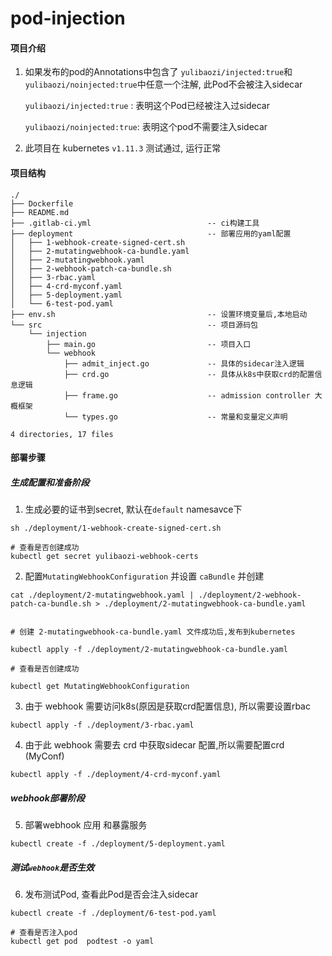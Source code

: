 # pod-injection

####  项目介绍

1. 如果发布的pod的Annotations中包含了 `yulibaozi/injected:true`和`yulibaozi/noinjected:true`中任意一个注解, 此Pod不会被注入sidecar
    
    `yulibaozi/injected:true`  : 表明这个Pod已经被注入过sidecar
    
    `yulibaozi/noinjected:true`:  表明这个pod不需要注入sidecar

2. 此项目在 kubernetes `v1.11.3` 测试通过, 运行正常


#### 项目结构
```
./
├── Dockerfile                     
├── README.md
├── .gitlab-ci.yml                          -- ci构建工具
├── deployment                              -- 部署应用的yaml配置
│   ├── 1-webhook-create-signed-cert.sh
│   ├── 2-mutatingwebhook-ca-bundle.yaml
│   ├── 2-mutatingwebhook.yaml
│   ├── 2-webhook-patch-ca-bundle.sh
│   ├── 3-rbac.yaml
│   ├── 4-crd-myconf.yaml
│   ├── 5-deployment.yaml
│   └── 6-test-pod.yaml
├── env.sh                                  -- 设置环境变量后,本地启动
└── src                                     -- 项目源码包
    └── injection
        ├── main.go                         -- 项目入口
        └── webhook          
            ├── admit_inject.go             -- 具体的sidecar注入逻辑
            ├── crd.go                      -- 具体从k8s中获取crd的配置信息逻辑
            ├── frame.go                    -- admission controller 大概框架
            └── types.go                    -- 常量和变量定义声明 

4 directories, 17 files
```


#### 部署步骤

##### 生成配置和准备阶段

1. 生成必要的证书到secret, 默认在`default` namesavce下
```
sh ./deployment/1-webhook-create-signed-cert.sh

# 查看是否创建成功
kubectl get secret yulibaozi-webhook-certs
```
2. 配置`MutatingWebhookConfiguration` 并设置 `caBundle` 并创建

```
cat ./deployment/2-mutatingwebhook.yaml | ./deployment/2-webhook-patch-ca-bundle.sh > ./deployment/2-mutatingwebhook-ca-bundle.yaml


# 创建 2-mutatingwebhook-ca-bundle.yaml 文件成功后,发布到kubernetes

kubectl apply -f ./deployment/2-mutatingwebhook-ca-bundle.yaml

# 查看是否创建成功

kubectl get MutatingWebhookConfiguration

```
3. 由于 webhook 需要访问k8s(原因是获取crd配置信息), 所以需要设置rbac

```
kubectl apply -f ./deployment/3-rbac.yaml
```

4. 由于此 webhook 需要去 crd 中获取sidecar 配置,所以需要配置crd (MyConf)

```
kubectl apply -f ./deployment/4-crd-myconf.yaml
```

##### webhook部署阶段

5. 部署webhook 应用 和暴露服务

```
kubectl create -f ./deployment/5-deployment.yaml
```

##### 测试`webhook`是否生效

6. 发布测试Pod, 查看此Pod是否会注入sidecar
```
kubectl create -f ./deployment/6-test-pod.yaml

# 查看是否注入pod
kubectl get pod  podtest -o yaml
```



